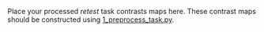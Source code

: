Place your processed *retest* task contrasts maps here. 
These contrast maps should be constructed using [1_preprocess_task.py](../../preprocessing/1_preprocess_task.py). 

